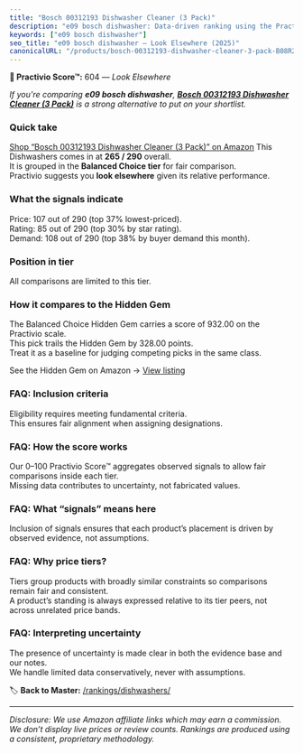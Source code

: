 ```yaml
---
title: "Bosch 00312193 Dishwasher Cleaner (3 Pack)"
description: "e09 bosch dishwasher: Data-driven ranking using the Practivio Score™. Positioned by quality, value, demand, findability, momentum."
keywords: ["e09 bosch dishwasher"]
seo_title: "e09 bosch dishwasher — Look Elsewhere (2025)"
canonicalURL: "/products/bosch-00312193-dishwasher-cleaner-3-pack-B08R2R4MMX/"
---
```


**🚫 Practivio Score™:** 604 — _Look Elsewhere_


*If you're comparing **e09 bosch dishwasher**, **[Bosch 00312193 Dishwasher Cleaner (3 Pack)](https://www.amazon.com/dp/B08R2R4MMX?tag=practivio-20)** is a strong alternative to put on your shortlist.*
### Quick take
[Shop “Bosch 00312193 Dishwasher Cleaner (3 Pack)” on Amazon](https://www.amazon.com/dp/B08R2R4MMX?tag=practivio-20)
This Dishwashers comes in at **265 / 290** overall.  
It is grouped in the **Balanced Choice tier** for fair comparison.  
Practivio suggests you **look elsewhere** given its relative performance.

### What the signals indicate
Price: 107 out of 290 (top 37% lowest-priced).  
Rating: 85 out of 290 (top 30% by star rating).  
Demand: 108 out of 290 (top 38% by buyer demand this month).

### Position in tier
All comparisons are limited to this tier.

### How it compares to the Hidden Gem
The Balanced Choice Hidden Gem carries a score of 932.00 on the Practivio scale.  
This pick trails the Hidden Gem by 328.00 points.  
Treat it as a baseline for judging competing picks in the same class.  

See the Hidden Gem on Amazon → [View listing](https://www.amazon.com/dp/B097C8DKYX?tag=practivio-20)

### FAQ: Inclusion criteria
Eligibility requires meeting fundamental criteria.  
This ensures fair alignment when assigning designations.

### FAQ: How the score works
Our 0–100 Practivio Score™ aggregates observed signals to allow fair comparisons inside each tier.  
Missing data contributes to uncertainty, not fabricated values.

### FAQ: What “signals” means here
Inclusion of signals ensures that each product’s placement is driven by observed evidence, not assumptions.

### FAQ: Why price tiers?
Tiers group products with broadly similar constraints so comparisons remain fair and consistent.  
A product’s standing is always expressed relative to its tier peers, not across unrelated price bands.

### FAQ: Interpreting uncertainty
The presence of uncertainty is made clear in both the evidence base and our notes.  
We handle limited data conservatively, never with assumptions.


🏷️ **Back to Master:** [/rankings/dishwashers/](/rankings/dishwashers/)

---
_Disclosure: We use Amazon affiliate links which may earn a commission. We don’t display live prices or review counts. Rankings are produced using a consistent, proprietary methodology._
